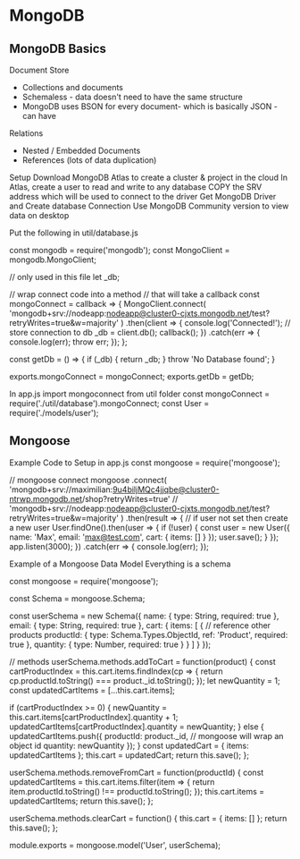 # MongoDB 


## MongoDB Basics
Document Store
- Collections and documents 
- Schemaless - data doesn't need to have the same structure 
- MongoDB uses BSON for every document- which is basically JSON - can have 

Relations
- Nested / Embedded Documents
- References (lots of data duplication)


Setup
Download MongoDB Atlas to create a cluster & project in the cloud
In Atlas, create a user to read and write to any database
COPY the SRV address which will be used to connect to the driver
Get MongoDB Driver and Create database Connection
Use MongoDB Community version to view data on desktop

Put the following in util/database.js

const mongodb = require('mongodb');
const MongoClient = mongodb.MongoClient;

// only used in this file
let _db;

// wrap connect code into a method 
// that will take a callback 
const mongoConnect = callback => {
  MongoClient.connect(
    'mongodb+srv://nodeapp:nodeapp@cluster0-cjxts.mongodb.net/test?retryWrites=true&w=majority'
  )
    .then(client => {
      console.log('Connected!');
      // store connection to db
      _db = client.db();
      callback();
    })
    .catch(err => {
      console.log(err);
      throw err;
    });
};

const getDb = () => {
  if (_db) {
    return _db;
  }
  throw 'No Database found';
}

exports.mongoConnect = mongoConnect;
exports.getDb = getDb; 


In app.js import mongoconnect from util folder 
const mongoConnect = require('./util/database').mongoConnect;
const User = require('./models/user');


## Mongoose 
Example Code to Setup in app.js
const mongoose = require('mongoose');

// mongoose connect 
mongoose
  .connect(
    'mongodb+srv://maximilian:9u4biljMQc4jjqbe@cluster0-ntrwp.mongodb.net/shop?retryWrites=true'
    // 'mongodb+srv://nodeapp:nodeapp@cluster0-cjxts.mongodb.net/test?retryWrites=true&w=majority'
    )
  .then(result => {
    // if user not set then create a new user 
    User.findOne().then(user => {
      if (!user) {
        const user = new User({
          name: 'Max',
          email: 'max@test.com',
          cart: {
            items: []
          }
        });
        user.save();
      }
    });
    app.listen(3000);
  })
  .catch(err => {
    console.log(err);
  });


Example of a Mongoose Data Model
Everything is a schema 



const mongoose = require('mongoose');

const Schema = mongoose.Schema;

const userSchema = new Schema({
  name: {
    type: String,
    required: true
  },
  email: {
    type: String,
    required: true
  },
  cart: {
    items: [
      {
        // reference other products 
        productId: {
          type: Schema.Types.ObjectId,
          ref: 'Product',
          required: true
        },
        quantity: { type: Number, required: true }
      }
    ]
  }
});

// methods
userSchema.methods.addToCart = function(product) {
  const cartProductIndex = this.cart.items.findIndex(cp => {
    return cp.productId.toString() === product._id.toString();
  });
  let newQuantity = 1;
  const updatedCartItems = [...this.cart.items];

  if (cartProductIndex >= 0) {
    newQuantity = this.cart.items[cartProductIndex].quantity + 1;
    updatedCartItems[cartProductIndex].quantity = newQuantity;
  } else {
    updatedCartItems.push({
      productId: product._id, // mongoose will wrap an object id 
      quantity: newQuantity
    });
  }
  const updatedCart = {
    items: updatedCartItems
  };
  this.cart = updatedCart;
  return this.save();
};

userSchema.methods.removeFromCart = function(productId) {
  const updatedCartItems = this.cart.items.filter(item => {
    return item.productId.toString() !== productId.toString();
  });
  this.cart.items = updatedCartItems;
  return this.save();
};

userSchema.methods.clearCart = function() {
  this.cart = { items: [] };
  return this.save();
};

module.exports = mongoose.model('User', userSchema);


